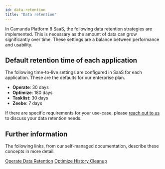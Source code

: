 ```yaml
---
id: data-retention
title: "Data retention"
---
```


In Camunda Platform 8 SaaS, the following data retention strategies are implemented. This is necessary as the amount of data can grow significantly over time. These settings are a balance between performance and usability.

## Default retention time of each application

The following time-to-live settings are configured in SaaS for each application. These are the defaults for our enterprise plan.

- **Operate**: 30 days
- **Optimize**: 180 days
- **Tasklist**: 30 days
- **Zeebe**: 7 days

If there are specific requirements for your use-case, please [reach out to us](/contact/) to discuss your data retention needs.

## Further information

The following links, from our self-managed documentation, describe these concepts in more detail.

[Operate Data Retention](/self-managed/operate-deployment/data-retention/data-retention.md)
[Optimize History Cleanup]($optimize$/self-managed/optimize-deployment/advanced-features/engine-data-deletion/engine-data-deletion.md)
